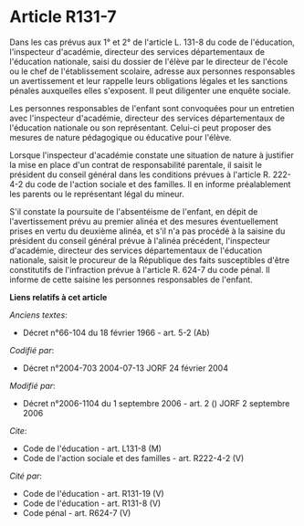 # Article R131-7

Dans les cas prévus aux 1° et 2° de l'article L. 131-8 du code de l'éducation, l'inspecteur d'académie, directeur des
services départementaux de l'éducation nationale, saisi du dossier de l'élève par le directeur de l'école ou le chef de
l'établissement scolaire, adresse aux personnes responsables un avertissement et leur rappelle leurs obligations légales et
les sanctions pénales auxquelles elles s'exposent. Il peut diligenter une enquête sociale.

Les personnes responsables de l'enfant sont convoquées pour un entretien avec l'inspecteur d'académie, directeur des services
départementaux de l'éducation nationale ou son représentant. Celui-ci peut proposer des mesures de nature pédagogique ou
éducative pour l'élève.

Lorsque l'inspecteur d'académie constate une situation de nature à justifier la mise en place d'un contrat de responsabilité
parentale, il saisit le président du conseil général dans les conditions prévues à l'article R. 222-4-2 du code de l'action
sociale et des familles. Il en informe préalablement les parents ou le représentant légal du mineur.

S'il constate la poursuite de l'absentéisme de l'enfant, en dépit de l'avertissement prévu au premier alinéa et des mesures
éventuellement prises en vertu du deuxième alinéa, et s'il n'a pas procédé à la saisine du président du conseil général
prévue à l'alinéa précédent, l'inspecteur d'académie, directeur des services départementaux de l'éducation nationale, saisit
le procureur de la République des faits susceptibles d'être constitutifs de l'infraction prévue à l'article R. 624-7 du code
pénal. Il informe de cette saisine les personnes responsables de l'enfant.

**Liens relatifs à cet article**

_Anciens textes_:

  - Décret n°66-104 du 18 février 1966 - art. 5-2 (Ab)

_Codifié par_:

  - Décret n°2004-703 2004-07-13 JORF 24 février 2004

_Modifié par_:

  - Décret n°2006-1104 du 1 septembre 2006 - art. 2 () JORF 2 septembre 2006

_Cite_:

  - Code de l'éducation - art. L131-8 (M)
  - Code de l'action sociale et des familles - art. R222-4-2 (V)

_Cité par_:

  - Code de l'éducation - art. R131-19 (V)
  - Code de l'éducation - art. R131-8 (V)
  - Code pénal - art. R624-7 (V)
